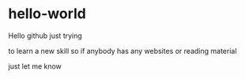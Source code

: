 # hello-world

Hello github just trying 

to learn a new skill so if anybody has any websites or reading material

just let me know 
